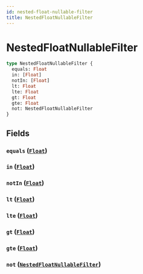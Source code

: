 ```yaml
---
id: nested-float-nullable-filter
title: NestedFloatNullableFilter
---
```


 # NestedFloatNullableFilter





```graphql
type NestedFloatNullableFilter {
  equals: Float
  in: [Float]
  notIn: [Float]
  lt: Float
  lte: Float
  gt: Float
  gte: Float
  not: NestedFloatNullableFilter
}
```


## Fields

### `equals` ([`Float`](/scalars/float))




### `in` ([`Float`](/scalars/float))




### `notIn` ([`Float`](/scalars/float))




### `lt` ([`Float`](/scalars/float))




### `lte` ([`Float`](/scalars/float))




### `gt` ([`Float`](/scalars/float))




### `gte` ([`Float`](/scalars/float))




### `not` ([`NestedFloatNullableFilter`](/inputs/nested-float-nullable-filter))






